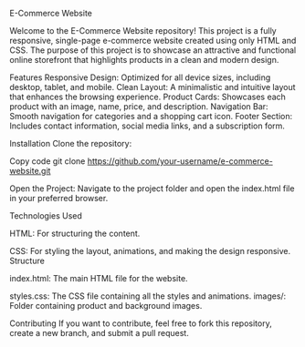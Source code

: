 E-Commerce Website

Welcome to the E-Commerce Website repository! This project is a fully responsive, single-page e-commerce website created using only HTML and CSS. The purpose of this project is to showcase an attractive and functional online storefront that highlights products in a clean and modern design.

Features
Responsive Design: Optimized for all device sizes, including desktop, tablet, and mobile.
Clean Layout: A minimalistic and intuitive layout that enhances the browsing experience.
Product Cards: Showcases each product with an image, name, price, and description.
Navigation Bar: Smooth navigation for categories and a shopping cart icon.
Footer Section: Includes contact information, social media links, and a subscription form.


Installation
Clone the repository:


Copy code
git clone https://github.com/your-username/e-commerce-website.git

Open the Project: Navigate to the project folder and open the index.html file in your preferred browser.

Technologies Used

HTML: For structuring the content.

CSS: For styling the layout, animations, and making the design responsive.
Structure

index.html: The main HTML file for the website.

styles.css: The CSS file containing all the styles and animations.
images/: Folder containing product and background images.

Contributing
If you want to contribute, feel free to fork this repository, create a new branch, and submit a pull request.
